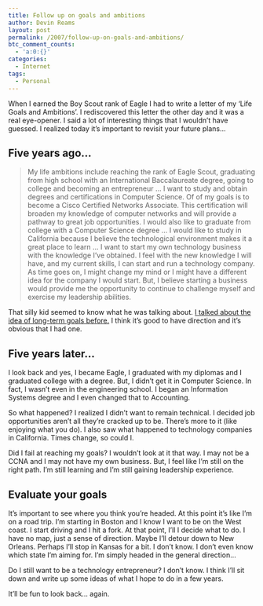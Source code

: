 ```yaml
---
title: Follow up on goals and ambitions
author: Devin Reams
layout: post
permalink: /2007/follow-up-on-goals-and-ambitions/
btc_comment_counts:
  - 'a:0:{}'
categories:
  - Internet
tags:
  - Personal
---
```

When I earned the Boy Scout rank of Eagle I had to write a letter of my &#8216;Life Goals and Ambitions&#8217;. I rediscovered this letter the other day and it was a real eye-opener. I said a lot of interesting things that I wouldn&#8217;t have guessed. I realized today it&#8217;s important to revisit your future plans&#8230;

<!--more-->

## Five years ago&#8230;

> My life ambitions include reaching the rank of Eagle Scout, graduating from high school with an International Baccalaureate degree, going to college and <span class="highlight">becoming an entrepreneur</span> &#8230; I want to study and obtain degrees and certifications in Computer Science. Of of my goals is to become a Cisco Certified Networks Associate. This certification will broaden my knowledge of computer networks and will provide a pathway to great job opportunities. I would also like to <span class="highlight">graduate from college with a Computer Science degree</span> &#8230; I would like to study in <span class="highlight">California</span> because I believe the technological environment makes it a great place to learn &#8230; I want to <span class="highlight">start my own technology business</span> with the knowledge I&#8217;ve obtained. I feel with the new knowledge I will have, and my current skills, I can start and run a technology company. As time goes on, <span class="highlight">I might change my mind</span> or I might have a different idea for the company I would start. But, I believe starting a business would provide me the opportunity to continue to challenge myself and exercise my leadership abilities.

That silly kid seemed to know what he was talking about. [I talked about the idea of long-term goals before.][1] I think it&#8217;s good to have direction and it&#8217;s obvious that I had one.

## Five years later&#8230;

I look back and yes, I became Eagle, I graduated with my diplomas and I graduated college with a degree. But, I didn&#8217;t get it in Computer Science. In fact, I wasn&#8217;t even in the engineering school. I began an Information Systems degree and I even changed that to Accounting.

So what happened? I realized I didn&#8217;t want to remain technical. I decided job opportunities aren&#8217;t all they&#8217;re cracked up to be. There&#8217;s more to it (like enjoying what you do). I also saw what happened to technology companies in California. Times change, so could I.

Did I fail at reaching my goals? I wouldn&#8217;t look at it that way. I may not be a CCNA and I may not have my own business. But, I feel like I&#8217;m still on the right path. I&#8217;m still learning and I&#8217;m still gaining leadership experience.

## Evaluate your goals

It&#8217;s important to see where you think you&#8217;re headed. At this point it&#8217;s like I&#8217;m on a road trip. I&#8217;m starting in Boston and I know I want to be on the West coast. I start driving and I hit a fork. At that point, I&#8217;ll I decide what to do. I have no map, just a sense of direction. Maybe I&#8217;ll detour down to New Orleans. Perhaps I&#8217;ll stop in Kansas for a bit. I don&#8217;t know. I don&#8217;t even know which state I&#8217;m aiming for. I&#8217;m simply headed in the general direction&#8230;

Do I still want to be a technology entrepreneur? I don&#8217;t know. I think I&#8217;ll sit down and write up some ideas of what I hope to do in a few years.

It&#8217;ll be fun to look back&#8230; again.

 [1]: https://devin.reams.me/2006/do-you-need-long-term-goals/